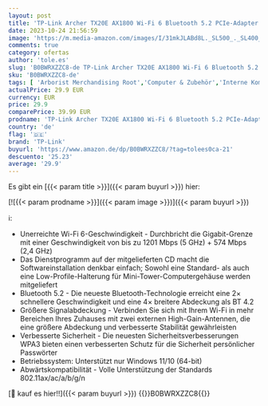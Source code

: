```yaml
---
layout: post
title: 'TP-Link Archer TX20E AX1800 Wi-Fi 6 Bluetooth 5.2 PCIe-Adapter  max 1201 Mbit/s 5 GHz und max 574 Mbit/s 2 4 GHz  WPA3-Verschlüsselungsstandard  MU-MIMO  Unterstützt nur Windows 11/10  64-bit '
date: 2023-10-24 21:56:59
image: 'https://m.media-amazon.com/images/I/31mkJLABd8L._SL500_._SL400_.jpg'
comments: true
category: ofertas
author: 'tole.es'
slug: 'B0BWRXZZC8-de TP-Link Archer TX20E AX1800 Wi-Fi 6 Bluetooth 5.2 PCIe-...'
sku: 'B0BWRXZZC8-de'
tags: [ 'Arborist Merchandising Root','Computer & Zubehör','Interne Komponenten & Hardware','Komponenten & Ersatzteile','Netzwerkkarten','Self Service','Special Features Stores','TP-Link','a4cbee59-f823-40fe-831a-7de64f655f6f_0','a4cbee59-f823-40fe-831a-7de64f655f6f_2701','tp-link','🇩🇪', ]
actualPrice: 29.9 EUR
currency: EUR
price: 29.9
comparePrice: 39.99 EUR
prodname: 'TP-Link Archer TX20E AX1800 Wi-Fi 6 Bluetooth 5.2 PCIe-Adapter  max 1201 Mbit/s 5 GHz und max 574 Mbit/s 2 4 GHz  WPA3-Verschlüsselungsstandard  MU-MIMO  Unterstützt nur Windows 11/10  64-bit '
country: 'de'
flag: '🇩🇪'
brand: 'TP-Link'
buyurl: 'https://www.amazon.de/dp/B0BWRXZZC8/?tag=tolees0ca-21'
descuento: '25.23'
average: '29.9'
---
```


Es gibt ein [{{< param title >}}]({{< param buyurl >}}) hier:

[![{{< param prodname >}}]({{< param image >}})]({{< param buyurl >}})

ℹ️:

- Unerreichte Wi-Fi 6-Geschwindigkeit - Durchbricht die Gigabit-Grenze mit einer Geschwindigkeit von bis zu 1201 Mbps (5 GHz) + 574 Mbps (2,4 GHz)
- Das Dienstprogramm auf der mitgelieferten CD macht die Softwareinstallation denkbar einfach; Sowohl eine Standard- als auch eine Low-Profile-Halterung für Mini-Tower-Computergehäuse werden mitgeliefert
- Bluetooth 5.2 - Die neueste Bluetooth-Technologie erreicht eine 2× schnellere Geschwindigkeit und eine 4× breitere Abdeckung als BT 4.2
- Größere Signalabdeckung - Verbinden Sie sich mit Ihrem Wi-Fi in mehr Bereichen Ihres Zuhauses mit zwei externen High-Gain-Antennen, die eine größere Abdeckung und verbesserte Stabilität gewährleisten
- Verbesserte Sicherheit - Die neuesten Sicherheitsverbesserungen WPA3 bieten einen verbesserten Schutz für die Sicherheit persönlicher Passwörter
- Betriebssystem: Unterstützt nur Windows 11/10 (64-bit)
- Abwärtskompatibilität - Volle Unterstützung der Standards 802.11ax/ac/a/b/g/n

[🛒 kauf es hier!!]({{< param buyurl >}})
{{<world>}}B0BWRXZZC8{{</world>}}
